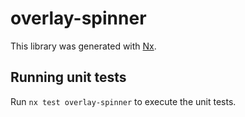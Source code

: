 # overlay-spinner

This library was generated with [Nx](https://nx.dev).

## Running unit tests

Run `nx test overlay-spinner` to execute the unit tests.
